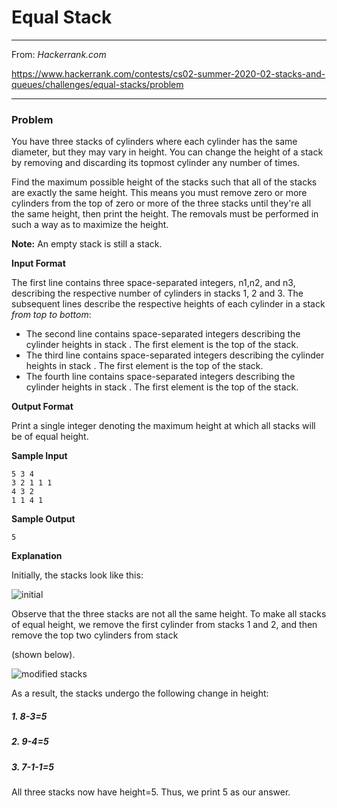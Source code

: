 # Equal Stack
--------------------------------
From:
*Hackerrank.com*

https://www.hackerrank.com/contests/cs02-summer-2020-02-stacks-and-queues/challenges/equal-stacks/problem

-------------------------------
### Problem
You have three stacks of cylinders where each cylinder has the same
diameter, but they may vary in height. You can change the height of a
stack by removing and discarding its topmost cylinder any number of
times.

Find the maximum possible height of the stacks such that all of the
stacks are exactly the same height. This means you must remove zero or
more cylinders from the top of zero or more of the three stacks until
they're all the same height, then print the height. The removals must be
performed in such a way as to maximize the height.

**Note:** An empty stack is still a stack.

**Input Format**

The first line contains three space-separated integers, n1,n2, and n3, describing the respective number of cylinders in stacks 1, 2 and 3. The subsequent lines describe the respective heights of each cylinder
in a stack *from top to bottom*:

-   The second line contains
    space-separated integers describing the cylinder heights in stack
    . The first element is the top of the stack.
-   The third line contains
    space-separated integers describing the cylinder heights in stack
    . The first element is the top of the stack.
-   The fourth line contains
    space-separated integers describing the cylinder heights in stack
    . The first element is the top of the stack.

**Output Format**

Print a single integer denoting the maximum height at which all stacks
will be of equal height.

**Sample Input**

    5 3 4
    3 2 1 1 1
    4 3 2
    1 1 4 1

**Sample Output**

    5

**Explanation**

Initially, the stacks look like this:

![initial](https://s3.amazonaws.com/hr-challenge-images/21404/1465645257-57311b88de-piles1.png)

Observe that the three stacks are not all the same height. To make all stacks of equal height, we remove the first cylinder from stacks 1 and 2, and then remove the top two cylinders from stack

(shown below).

![modified
stacks](https://s3.amazonaws.com/hr-challenge-images/21404/1465645312-e48f85c176-piles2.png)

As a result, the stacks undergo the following change in height:

##### 1. 8-3=5
##### 2. 9-4=5
##### 3. 7-1-1=5

All three stacks now have height=5. Thus, we print 5 as our answer.

